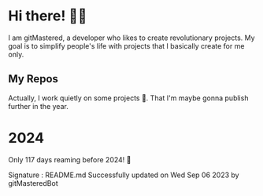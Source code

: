 
# Hi there! 🙋‍♂️
I am gitMastered, a developer who likes to create revolutionary projects.
My goal is to simplify people's life with projects that I basically create for me only.

## My Repos
Actually, I work quietly on some projects 👀. That I'm maybe gonna publish further in the year.

# 2024
Only 117 days reaming before 2024! 🙌

Signature : README.md Successfully updated on Wed Sep 06 2023 by gitMasteredBot


